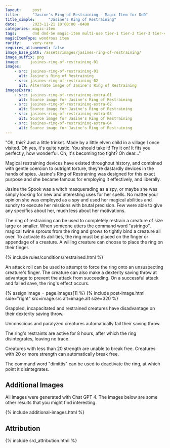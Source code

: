 ```yaml
---
layout:     post
title:      "Jasine's Ring of Restraining - Magic Item for DnD"
title_simple:      "Jasine's Ring of Restraining"
date:       2023-11-21 10:00:00 -0400
categories: magic-item
tags:       dnd dnd-5e magic-item multi-use tier-1 tier-2 tier-3 tier-4
magicItemType: wondrous item
rarity:     very-rare
requires_attunement: false
image_base_path: /assets/images/jasines-ring-of-restraining/
image_suffix: png
image:     jasines-ring-of-restraining-01
images:
    - src: jasines-ring-of-restraining-01
      alt: Jasine's Ring of Restraining
    - src: jasines-ring-of-restraining-02
      alt: Alternate image of Jasine's Ring of Restraining
imagesExtra:
    - src: jasines-ring-of-restraining-extra-01
      alt: Source image for Jasine's Ring of Restraining
    - src: jasines-ring-of-restraining-extra-02
      alt: Source image for Jasine's Ring of Restraining
    - src: jasines-ring-of-restraining-extra-03
      alt: Source image for Jasine's Ring of Restraining
    - src: jasines-ring-of-restraining-extra-04
      alt: Source image for Jasine's Ring of Restraining
---
```


<p class="read-aloud">
    "Oh, this? Just a little trinket. Made by a little elven child in a village I once visited. Oh yes, it's quite rustic. You should take it! Try it on! It fits you perfectly, how wonderful. Oh, it's becoming too tight? Oh dear..."
</p>

<!--more-->

Magical restraining devices have existed throughout history, and combined with gentle coercion to outright torture, they're dastardly devices in the hands of spies. Jasine's Ring of Restraining was designed for this exact purpose and she became famous for employing it effectively, and liberally.

Jasine the Spook was a witch masquerading as a spy, or maybe she was simply looking for new and interesting uses for her spells. No matter your opinion she was employed as a spy and used her magical abilities and sundry to execute her missions with brutal precision. Few were able to give any specifics about her, much less about her motivations.

The ring of restraining can be used to completely restrain a creature of size large or smaller. When someone utters the command word "astringo", magical twine sprouts from the ring and grows to tightly bind a creature all over. To activate its abilities, the ring must be placed on the finger or appendage of a creature. A willing creature can choose to place the ring on their finger.

{% include rules/conditions/restrained.html %}

An attack roll can be used to attempt to force the ring onto an unsuspecting creature's finger. The creature can also make a dexterity saving throw at advantage to prevent the attack from succeeding. On a successful attack and failed save, the ring's effect occurs.

{% assign image = page.images[1] %}
{% include post-image.html side="right" src=image.src alt=image.alt size=320 %}

Grappled, incapacitated and restrained creatures have disadvantage on their dexterity saving throw.

Unconscious and paralyzed creatures automatically fail their saving throw.

The ring's restraints are active for 8 hours, after which the ring disintegrates, leaving no trace.

Creatures with less than 20 strength are unable to break free. Creatures with 20 or more strength can automatically break free.

The command word "dimittis" can be used to deactivate the ring, at which point it disintegrates.

<div style="clear: both;"></div>


## Additional Images

All images were generated with Chat GPT 4. The images below are some other results that you might find interesting.

{% include additional-images.html %}


## Attribution

{% include srd_attribution.html %}
